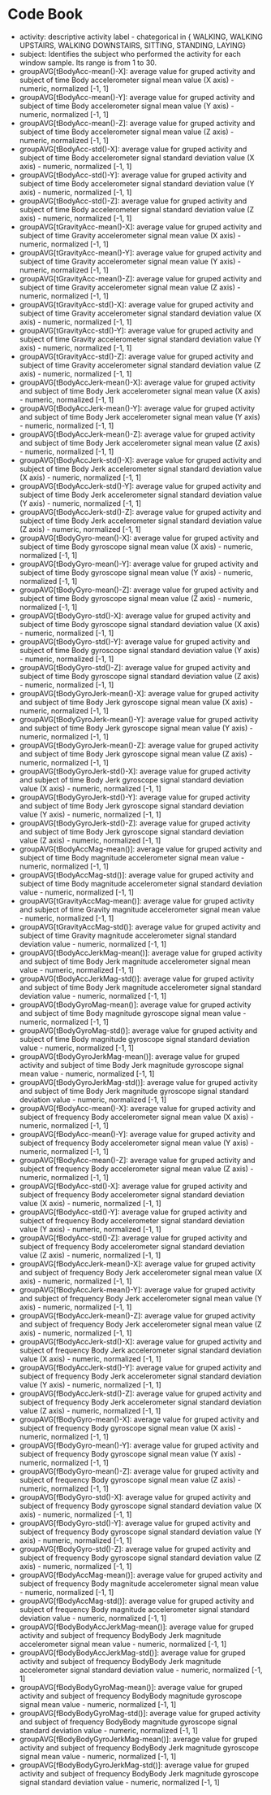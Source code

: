 Code Book
========================================================

* activity: descriptive activity label - chategorical in { WALKING, WALKING UPSTAIRS,  WALKING DOWNSTAIRS, SITTING, STANDING, LAYING}
* subject: Identifies the subject who performed the activity for each window sample. Its range is from 1 to 30. 
* groupAVG[tBodyAcc-mean()-X]: average value for gruped activity and subject of time Body accelerometer signal mean value (X axis) - numeric, normalized [-1, 1]
* groupAVG[tBodyAcc-mean()-Y]: average value for gruped activity and subject of time Body accelerometer signal mean value (Y axis) - numeric, normalized [-1, 1]
* groupAVG[tBodyAcc-mean()-Z]: average value for gruped activity and subject of time Body accelerometer signal mean value (Z axis) - numeric, normalized [-1, 1]
* groupAVG[tBodyAcc-std()-X]: average value for gruped activity and subject of time Body accelerometer signal standard deviation value (X axis) - numeric, normalized [-1, 1]
* groupAVG[tBodyAcc-std()-Y]: average value for gruped activity and subject of time Body accelerometer signal standard deviation value (Y axis) - numeric, normalized [-1, 1]
* groupAVG[tBodyAcc-std()-Z]: average value for gruped activity and subject of time Body accelerometer signal standard deviation value (Z axis) - numeric, normalized [-1, 1]
* groupAVG[tGravityAcc-mean()-X]: average value for gruped activity and subject of time Gravity accelerometer signal mean value (X axis) - numeric, normalized [-1, 1]
* groupAVG[tGravityAcc-mean()-Y]: average value for gruped activity and subject of time Gravity accelerometer signal mean value (Y axis) - numeric, normalized [-1, 1]
* groupAVG[tGravityAcc-mean()-Z]: average value for gruped activity and subject of time Gravity accelerometer signal mean value (Z axis) - numeric, normalized [-1, 1]
* groupAVG[tGravityAcc-std()-X]: average value for gruped activity and subject of time Gravity accelerometer signal standard deviation value (X axis) - numeric, normalized [-1, 1]
* groupAVG[tGravityAcc-std()-Y]: average value for gruped activity and subject of time Gravity accelerometer signal standard deviation value (Y axis) - numeric, normalized [-1, 1]
* groupAVG[tGravityAcc-std()-Z]: average value for gruped activity and subject of time Gravity accelerometer signal standard deviation value (Z axis) - numeric, normalized [-1, 1]
* groupAVG[tBodyAccJerk-mean()-X]: average value for gruped activity and subject of time Body Jerk accelerometer signal mean value (X axis) - numeric, normalized [-1, 1]
* groupAVG[tBodyAccJerk-mean()-Y]: average value for gruped activity and subject of time Body Jerk accelerometer signal mean value (Y axis) - numeric, normalized [-1, 1]
* groupAVG[tBodyAccJerk-mean()-Z]: average value for gruped activity and subject of time Body Jerk accelerometer signal mean value (Z axis) - numeric, normalized [-1, 1]
* groupAVG[tBodyAccJerk-std()-X]: average value for gruped activity and subject of time Body Jerk accelerometer signal standard deviation value (X axis) - numeric, normalized [-1, 1]
* groupAVG[tBodyAccJerk-std()-Y]: average value for gruped activity and subject of time Body Jerk accelerometer signal standard deviation value (Y axis) - numeric, normalized [-1, 1]
* groupAVG[tBodyAccJerk-std()-Z]: average value for gruped activity and subject of time Body Jerk accelerometer signal standard deviation value (Z axis) - numeric, normalized [-1, 1]
* groupAVG[tBodyGyro-mean()-X]: average value for gruped activity and subject of time Body gyroscope signal mean value (X axis) - numeric, normalized [-1, 1]
* groupAVG[tBodyGyro-mean()-Y]: average value for gruped activity and subject of time Body gyroscope signal mean value (Y axis) - numeric, normalized [-1, 1]
* groupAVG[tBodyGyro-mean()-Z]: average value for gruped activity and subject of time Body gyroscope signal mean value (Z axis) - numeric, normalized [-1, 1]
* groupAVG[tBodyGyro-std()-X]: average value for gruped activity and subject of time Body gyroscope signal standard deviation value (X axis) - numeric, normalized [-1, 1]
* groupAVG[tBodyGyro-std()-Y]: average value for gruped activity and subject of time Body gyroscope signal standard deviation value (Y axis) - numeric, normalized [-1, 1]
* groupAVG[tBodyGyro-std()-Z]: average value for gruped activity and subject of time Body gyroscope signal standard deviation value (Z axis) - numeric, normalized [-1, 1]
* groupAVG[tBodyGyroJerk-mean()-X]: average value for gruped activity and subject of time Body Jerk gyroscope signal mean value (X axis) - numeric, normalized [-1, 1]
* groupAVG[tBodyGyroJerk-mean()-Y]: average value for gruped activity and subject of time Body Jerk gyroscope signal mean value (Y axis) - numeric, normalized [-1, 1]
* groupAVG[tBodyGyroJerk-mean()-Z]: average value for gruped activity and subject of time Body Jerk gyroscope signal mean value (Z axis) - numeric, normalized [-1, 1]
* groupAVG[tBodyGyroJerk-std()-X]: average value for gruped activity and subject of time Body Jerk gyroscope signal standard deviation value (X axis) - numeric, normalized [-1, 1]
* groupAVG[tBodyGyroJerk-std()-Y]: average value for gruped activity and subject of time Body Jerk gyroscope signal standard deviation value (Y axis) - numeric, normalized [-1, 1]
* groupAVG[tBodyGyroJerk-std()-Z]: average value for gruped activity and subject of time Body Jerk gyroscope signal standard deviation value (Z axis) - numeric, normalized [-1, 1]
* groupAVG[tBodyAccMag-mean()]: average value for gruped activity and subject of time Body magnitude accelerometer signal mean value - numeric, normalized [-1, 1]
* groupAVG[tBodyAccMag-std()]: average value for gruped activity and subject of time Body magnitude accelerometer signal standard deviation value - numeric, normalized [-1, 1]
* groupAVG[tGravityAccMag-mean()]: average value for gruped activity and subject of time Gravity magnitude accelerometer signal mean value - numeric, normalized [-1, 1]
* groupAVG[tGravityAccMag-std()]: average value for gruped activity and subject of time Gravity magnitude accelerometer signal standard deviation value - numeric, normalized [-1, 1]
* groupAVG[tBodyAccJerkMag-mean()]: average value for gruped activity and subject of time Body Jerk magnitude accelerometer signal mean value - numeric, normalized [-1, 1]
* groupAVG[tBodyAccJerkMag-std()]: average value for gruped activity and subject of time Body Jerk magnitude accelerometer signal standard deviation value - numeric, normalized [-1, 1]
* groupAVG[tBodyGyroMag-mean()]: average value for gruped activity and subject of time Body magnitude gyroscope signal mean value - numeric, normalized [-1, 1]
* groupAVG[tBodyGyroMag-std()]: average value for gruped activity and subject of time Body magnitude gyroscope signal standard deviation value - numeric, normalized [-1, 1]
* groupAVG[tBodyGyroJerkMag-mean()]: average value for gruped activity and subject of time Body Jerk magnitude gyroscope signal mean value - numeric, normalized [-1, 1]
* groupAVG[tBodyGyroJerkMag-std()]: average value for gruped activity and subject of time Body Jerk magnitude gyroscope signal standard deviation value - numeric, normalized [-1, 1]
* groupAVG[fBodyAcc-mean()-X]: average value for gruped activity and subject of frequency Body accelerometer signal mean value (X axis) - numeric, normalized [-1, 1]
* groupAVG[fBodyAcc-mean()-Y]: average value for gruped activity and subject of frequency Body accelerometer signal mean value (Y axis) - numeric, normalized [-1, 1]
* groupAVG[fBodyAcc-mean()-Z]: average value for gruped activity and subject of frequency Body accelerometer signal mean value (Z axis) - numeric, normalized [-1, 1]
* groupAVG[fBodyAcc-std()-X]: average value for gruped activity and subject of frequency Body accelerometer signal standard deviation value (X axis) - numeric, normalized [-1, 1]
* groupAVG[fBodyAcc-std()-Y]: average value for gruped activity and subject of frequency Body accelerometer signal standard deviation value (Y axis) - numeric, normalized [-1, 1]
* groupAVG[fBodyAcc-std()-Z]: average value for gruped activity and subject of frequency Body accelerometer signal standard deviation value (Z axis) - numeric, normalized [-1, 1]
* groupAVG[fBodyAccJerk-mean()-X]: average value for gruped activity and subject of frequency Body Jerk accelerometer signal mean value (X axis) - numeric, normalized [-1, 1]
* groupAVG[fBodyAccJerk-mean()-Y]: average value for gruped activity and subject of frequency Body Jerk accelerometer signal mean value (Y axis) - numeric, normalized [-1, 1]
* groupAVG[fBodyAccJerk-mean()-Z]: average value for gruped activity and subject of frequency Body Jerk accelerometer signal mean value (Z axis) - numeric, normalized [-1, 1]
* groupAVG[fBodyAccJerk-std()-X]: average value for gruped activity and subject of frequency Body Jerk accelerometer signal standard deviation value (X axis) - numeric, normalized [-1, 1]
* groupAVG[fBodyAccJerk-std()-Y]: average value for gruped activity and subject of frequency Body Jerk accelerometer signal standard deviation value (Y axis) - numeric, normalized [-1, 1]
* groupAVG[fBodyAccJerk-std()-Z]: average value for gruped activity and subject of frequency Body Jerk accelerometer signal standard deviation value (Z axis) - numeric, normalized [-1, 1]
* groupAVG[fBodyGyro-mean()-X]: average value for gruped activity and subject of frequency Body gyroscope signal mean value (X axis) - numeric, normalized [-1, 1]
* groupAVG[fBodyGyro-mean()-Y]: average value for gruped activity and subject of frequency Body gyroscope signal mean value (Y axis) - numeric, normalized [-1, 1]
* groupAVG[fBodyGyro-mean()-Z]: average value for gruped activity and subject of frequency Body gyroscope signal mean value (Z axis) - numeric, normalized [-1, 1]
* groupAVG[fBodyGyro-std()-X]: average value for gruped activity and subject of frequency Body gyroscope signal standard deviation value (X axis) - numeric, normalized [-1, 1]
* groupAVG[fBodyGyro-std()-Y]: average value for gruped activity and subject of frequency Body gyroscope signal standard deviation value (Y axis) - numeric, normalized [-1, 1]
* groupAVG[fBodyGyro-std()-Z]: average value for gruped activity and subject of frequency Body gyroscope signal standard deviation value (Z axis) - numeric, normalized [-1, 1]
* groupAVG[fBodyAccMag-mean()]: average value for gruped activity and subject of frequency Body magnitude accelerometer signal mean value - numeric, normalized [-1, 1]
* groupAVG[fBodyAccMag-std()]: average value for gruped activity and subject of frequency Body magnitude accelerometer signal standard deviation value - numeric, normalized [-1, 1]
* groupAVG[fBodyBodyAccJerkMag-mean()]: average value for gruped activity and subject of frequency BodyBody Jerk magnitude accelerometer signal mean value - numeric, normalized [-1, 1]
* groupAVG[fBodyBodyAccJerkMag-std()]: average value for gruped activity and subject of frequency BodyBody Jerk magnitude accelerometer signal standard deviation value - numeric, normalized [-1, 1]
* groupAVG[fBodyBodyGyroMag-mean()]: average value for gruped activity and subject of frequency BodyBody magnitude gyroscope signal mean value - numeric, normalized [-1, 1]
* groupAVG[fBodyBodyGyroMag-std()]: average value for gruped activity and subject of frequency BodyBody magnitude gyroscope signal standard deviation value - numeric, normalized [-1, 1]
* groupAVG[fBodyBodyGyroJerkMag-mean()]: average value for gruped activity and subject of frequency BodyBody Jerk magnitude gyroscope signal mean value - numeric, normalized [-1, 1]
* groupAVG[fBodyBodyGyroJerkMag-std()]: average value for gruped activity and subject of frequency BodyBody Jerk magnitude gyroscope signal standard deviation value - numeric, normalized [-1, 1]
